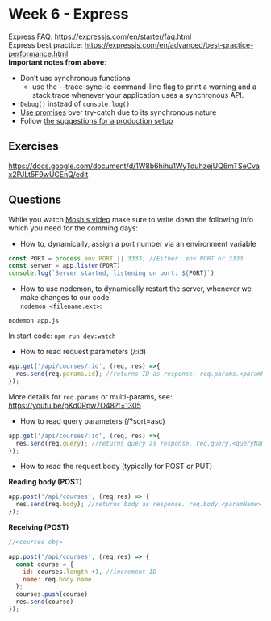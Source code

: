 # Week 6 - Express

Express FAQ: https://expressjs.com/en/starter/faq.html  
Express best practice: https://expressjs.com/en/advanced/best-practice-performance.html  
**Important notes from above**:
- Don’t use synchronous functions
  - use the --trace-sync-io command-line flag to print a warning and a stack trace whenever your application uses a synchronous API.  
- `Debug()` instead of `console.log()`  
- [Use promises](https://expressjs.com/en/advanced/best-practice-performance.html#use-promises) over try-catch due to its synchronous nature  
- Follow [the suggestions for a production setup](https://expressjs.com/en/advanced/best-practice-performance.html#in-environment)


## Exercises
https://docs.google.com/document/d/1W8b6hihu1WyTduhzejUQ6mTSeCvax2PJLt5F9wUCEnQ/edit


## Questions  
While you watch [Mosh's video](https://www.youtube.com/watch?v=pKd0Rpw7O48) make sure to write down the following info which you need for the comming days:

- How to, dynamically, assign a port number via an environment variable  
```js
const PORT = process.env.PORT || 3333; //Either .env.PORT or 3333
const server = app.listen(PORT)
console.log(`Server started, listening on port: ${PORT}`)
```

- How to use nodemon, to dynamically restart the server, whenever we make changes to our code  
`nodemon <filename.ext>`:
```
nodemon app.js
```  
In start code: `npm run dev:watch`

- How to read request parameters (/:id)  
```js
app.get('/api/courses/:id', (req, res) =>{
  res.send(req.params.id); //returns ID as response. req.params.<paramName>
});
```
More details for `req.params` or multi-params, see: https://youtu.be/pKd0Rpw7O48?t=1305  

- How to read query parameters (/?sort=asc)  
```js
app.get('/api/courses/:id', (req, res) =>{
  res.send(req.query); //returns query as response. req.query.<queryName>
});
```

- How to read the request body (typically for POST or PUT)  

**Reading body (POST)**  
```js
app.post('/api/courses', (req,res) => {
  res.send(req.body); //returns body as response. req.body.<paramName> (accessing json field)
});
```  

**Receiving (POST)**  
```js
//<courses obj>

app.post('/api/courses', (req,res) => {
  const course = {
    id: courses.length +1, //increment ID
	name: req.body.name
  };
  courses.push(course)
  res.send(course)
});
```  

